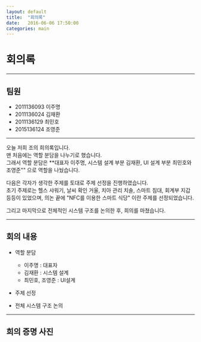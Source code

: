 ```yaml
---
layout: default
title:  "회의록"
date:   2016-06-06 17:50:00
categories: main
---
```


# **회의록**   

---   
 
## 팀원   
 - 2011136093 이주명   
 - 2011136024 김재환   
 - 2011136129 최민호   
 - 2015136124 조영준   

---   

오늘 저희 조의 희의록입니다.   
맨 처음에는 역할 분담을 나누기로 했습니다.   
그래서 역할 분담은 **대표자 이주명, 시스템 설계 부분 김재환, UI 설계 부분 최민호와 조영준"" 으로 역할을 나눴습니다.   

다음은 각자가 생각한 주제를 토대로 주제 선정을 진행하였습니다.   
초기 주제로는 헬스 샤워기, 날씨 확인 거울, 치아 관리 치솔, 스마트 침대, 회계부 지갑 등등이 있었으며, 의논 끝에 "NFC를 이용한 스마트 식당" 이란 주제를 선정되었습니다.   
   
그리고 마지막으로 전체적인 시스템 구조를 논의한 후, 희의를 마쳤습니다.

---   

## 회의 내용   
 - 역할 분담   
   - 이주명 : 대표자   
   - 김재환 : 시스템 설계   
   - 최민호, 조영준 : UI설계   
    
 - 주제 선정   
 - 전체 시스템 구조 논의   

---   

## 희의 증명 사진   





